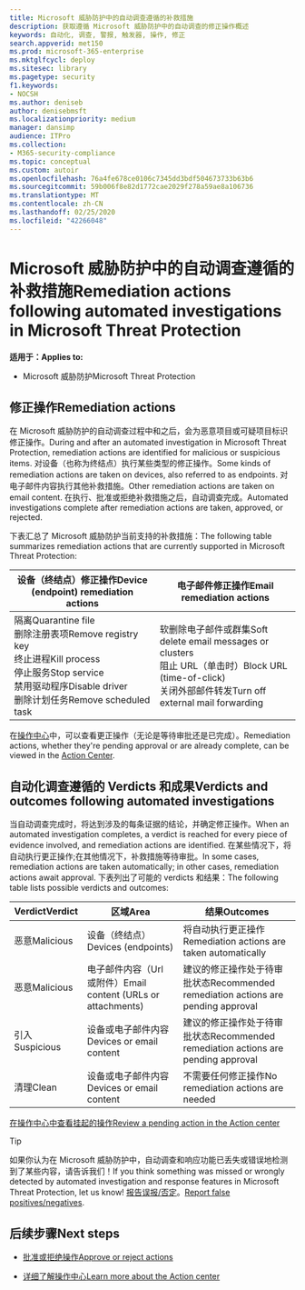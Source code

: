 ```yaml
---
title: Microsoft 威胁防护中的自动调查遵循的补救措施
description: 获取遵循 Microsoft 威胁防护中的自动调查的修正操作概述
keywords: 自动化, 调查, 警报, 触发器, 操作, 修正
search.appverid: met150
ms.prod: microsoft-365-enterprise
ms.mktglfcycl: deploy
ms.sitesec: library
ms.pagetype: security
f1.keywords:
- NOCSH
ms.author: deniseb
author: denisebmsft
ms.localizationpriority: medium
manager: dansimp
audience: ITPro
ms.collection:
- M365-security-compliance
ms.topic: conceptual
ms.custom: autoir
ms.openlocfilehash: 76a4fe678ce0106c7345dd3bdf504673733b63b6
ms.sourcegitcommit: 59b006f8e82d1772cae2029f278a59ae8a106736
ms.translationtype: MT
ms.contentlocale: zh-CN
ms.lasthandoff: 02/25/2020
ms.locfileid: "42266048"
---
```

# <a name="remediation-actions-following-automated-investigations-in-microsoft-threat-protection"></a><span data-ttu-id="972a1-104">Microsoft 威胁防护中的自动调查遵循的补救措施</span><span class="sxs-lookup"><span data-stu-id="972a1-104">Remediation actions following automated investigations in Microsoft Threat Protection</span></span>

<span data-ttu-id="972a1-105">**适用于：**</span><span class="sxs-lookup"><span data-stu-id="972a1-105">**Applies to:**</span></span>
- <span data-ttu-id="972a1-106">Microsoft 威胁防护</span><span class="sxs-lookup"><span data-stu-id="972a1-106">Microsoft Threat Protection</span></span>


## <a name="remediation-actions"></a><span data-ttu-id="972a1-107">修正操作</span><span class="sxs-lookup"><span data-stu-id="972a1-107">Remediation actions</span></span>

<span data-ttu-id="972a1-108">在 Microsoft 威胁防护的自动调查过程中和之后，会为恶意项目或可疑项目标识修正操作。</span><span class="sxs-lookup"><span data-stu-id="972a1-108">During and after an automated investigation in Microsoft Threat Protection, remediation actions are identified for malicious or suspicious items.</span></span> <span data-ttu-id="972a1-109">对设备（也称为终结点）执行某些类型的修正操作。</span><span class="sxs-lookup"><span data-stu-id="972a1-109">Some kinds of remediation actions are taken on devices, also referred to as endpoints.</span></span> <span data-ttu-id="972a1-110">对电子邮件内容执行其他补救措施。</span><span class="sxs-lookup"><span data-stu-id="972a1-110">Other remediation actions are taken on email content.</span></span> <span data-ttu-id="972a1-111">在执行、批准或拒绝补救措施之后，自动调查完成。</span><span class="sxs-lookup"><span data-stu-id="972a1-111">Automated investigations complete after remediation actions are taken, approved, or rejected.</span></span>

<span data-ttu-id="972a1-112">下表汇总了 Microsoft 威胁防护当前支持的补救措施：</span><span class="sxs-lookup"><span data-stu-id="972a1-112">The following table summarizes remediation actions that are currently supported in Microsoft Threat Protection:</span></span> 

|<span data-ttu-id="972a1-113">设备（终结点）修正操作</span><span class="sxs-lookup"><span data-stu-id="972a1-113">Device (endpoint) remediation actions</span></span>  |<span data-ttu-id="972a1-114">电子邮件修正操作</span><span class="sxs-lookup"><span data-stu-id="972a1-114">Email remediation actions</span></span>  |
|---------|---------|
|<span data-ttu-id="972a1-115">隔离</span><span class="sxs-lookup"><span data-stu-id="972a1-115">Quarantine file</span></span><br/><span data-ttu-id="972a1-116">删除注册表项</span><span class="sxs-lookup"><span data-stu-id="972a1-116">Remove registry key</span></span><br/><span data-ttu-id="972a1-117">终止进程</span><span class="sxs-lookup"><span data-stu-id="972a1-117">Kill process</span></span> <br/><span data-ttu-id="972a1-118">停止服务</span><span class="sxs-lookup"><span data-stu-id="972a1-118">Stop service</span></span> <br/><span data-ttu-id="972a1-119">禁用驱动程序</span><span class="sxs-lookup"><span data-stu-id="972a1-119">Disable driver</span></span> <br/><span data-ttu-id="972a1-120">删除计划任务</span><span class="sxs-lookup"><span data-stu-id="972a1-120">Remove scheduled task</span></span>      |<span data-ttu-id="972a1-121">软删除电子邮件或群集</span><span class="sxs-lookup"><span data-stu-id="972a1-121">Soft delete email messages or clusters</span></span><br/><span data-ttu-id="972a1-122">阻止 URL（单击时）</span><span class="sxs-lookup"><span data-stu-id="972a1-122">Block URL (time-of-click)</span></span><br/><span data-ttu-id="972a1-123">关闭外部邮件转发</span><span class="sxs-lookup"><span data-stu-id="972a1-123">Turn off external mail forwarding</span></span>          |

<span data-ttu-id="972a1-124">在[操作中心](https://docs.microsoft.com/microsoft-365/security/mtp/mtp-action-center)中，可以查看更正操作（无论是等待审批还是已完成）。</span><span class="sxs-lookup"><span data-stu-id="972a1-124">Remediation actions, whether they're pending approval or are already complete, can be viewed in the [Action Center](https://docs.microsoft.com/microsoft-365/security/mtp/mtp-action-center).</span></span>

## <a name="verdicts-and-outcomes-following-automated-investigations"></a><span data-ttu-id="972a1-125">自动化调查遵循的 Verdicts 和成果</span><span class="sxs-lookup"><span data-stu-id="972a1-125">Verdicts and outcomes following automated investigations</span></span>

<span data-ttu-id="972a1-126">当自动调查完成时，将达到涉及的每条证据的结论，并确定修正操作。</span><span class="sxs-lookup"><span data-stu-id="972a1-126">When an automated investigation completes, a verdict is reached for every piece of evidence involved, and remediation actions are identified.</span></span> <span data-ttu-id="972a1-127">在某些情况下，将自动执行更正操作;在其他情况下，补救措施等待审批。</span><span class="sxs-lookup"><span data-stu-id="972a1-127">In some cases, remediation actions are taken automatically; in other cases, remediation actions await approval.</span></span> <span data-ttu-id="972a1-128">下表列出了可能的 verdicts 和结果：</span><span class="sxs-lookup"><span data-stu-id="972a1-128">The following table lists possible verdicts and outcomes:</span></span>

|<span data-ttu-id="972a1-129">Verdict</span><span class="sxs-lookup"><span data-stu-id="972a1-129">Verdict</span></span>    |<span data-ttu-id="972a1-130">区域</span><span class="sxs-lookup"><span data-stu-id="972a1-130">Area</span></span>   |<span data-ttu-id="972a1-131">结果</span><span class="sxs-lookup"><span data-stu-id="972a1-131">Outcomes</span></span>|
|------|------|------|
|<span data-ttu-id="972a1-132">恶意</span><span class="sxs-lookup"><span data-stu-id="972a1-132">Malicious</span></span>  |<span data-ttu-id="972a1-133">设备（终结点）</span><span class="sxs-lookup"><span data-stu-id="972a1-133">Devices (endpoints)</span></span>    |<span data-ttu-id="972a1-134">将自动执行更正操作</span><span class="sxs-lookup"><span data-stu-id="972a1-134">Remediation actions are taken automatically</span></span>|
|<span data-ttu-id="972a1-135">恶意</span><span class="sxs-lookup"><span data-stu-id="972a1-135">Malicious</span></span>  |<span data-ttu-id="972a1-136">电子邮件内容（Url 或附件）</span><span class="sxs-lookup"><span data-stu-id="972a1-136">Email content (URLs or attachments)</span></span> | <span data-ttu-id="972a1-137">建议的修正操作处于待审批状态</span><span class="sxs-lookup"><span data-stu-id="972a1-137">Recommended remediation actions are pending approval</span></span>|
|<span data-ttu-id="972a1-138">引入</span><span class="sxs-lookup"><span data-stu-id="972a1-138">Suspicious</span></span> |<span data-ttu-id="972a1-139">设备或电子邮件内容</span><span class="sxs-lookup"><span data-stu-id="972a1-139">Devices or email content</span></span> |<span data-ttu-id="972a1-140">建议的修正操作处于待审批状态</span><span class="sxs-lookup"><span data-stu-id="972a1-140">Recommended remediation actions are pending approval</span></span>|
|<span data-ttu-id="972a1-141">清理</span><span class="sxs-lookup"><span data-stu-id="972a1-141">Clean</span></span>  |<span data-ttu-id="972a1-142">设备或电子邮件内容</span><span class="sxs-lookup"><span data-stu-id="972a1-142">Devices or email content</span></span>   |<span data-ttu-id="972a1-143">不需要任何修正操作</span><span class="sxs-lookup"><span data-stu-id="972a1-143">No remediation actions are needed</span></span>|

[<span data-ttu-id="972a1-144">在操作中心中查看挂起的操作</span><span class="sxs-lookup"><span data-stu-id="972a1-144">Review a pending action in the Action center</span></span>](mtp-autoir-actions.md#review-a-pending-action-in-the-action-center)

> [!TIP]
> <span data-ttu-id="972a1-145">如果你认为在 Microsoft 威胁防护中，自动调查和响应功能已丢失或错误地检测到了某些内容，请告诉我们！</span><span class="sxs-lookup"><span data-stu-id="972a1-145">If you think something was missed or wrongly detected by automated investigation and response features in Microsoft Threat Protection, let us know!</span></span> <span data-ttu-id="972a1-146">[报告误报/否定](mtp-autoir-report-false-positives-negatives.md)。</span><span class="sxs-lookup"><span data-stu-id="972a1-146">[Report false positives/negatives](mtp-autoir-report-false-positives-negatives.md).</span></span>

## <a name="next-steps"></a><span data-ttu-id="972a1-147">后续步骤</span><span class="sxs-lookup"><span data-stu-id="972a1-147">Next steps</span></span>

- [<span data-ttu-id="972a1-148">批准或拒绝操作</span><span class="sxs-lookup"><span data-stu-id="972a1-148">Approve or reject actions</span></span>](https://docs.microsoft.com/microsoft-365/security/mtp/mtp-autoir-actions)

- [<span data-ttu-id="972a1-149">详细了解操作中心</span><span class="sxs-lookup"><span data-stu-id="972a1-149">Learn more about the Action center</span></span>](https://docs.microsoft.com/microsoft-365/security/mtp/mtp-action-center)
